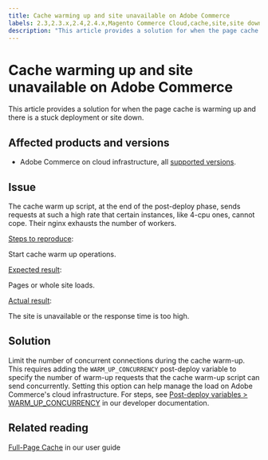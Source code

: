 ```yaml
---
title: Cache warming up and site unavailable on Adobe Commerce
labels: 2.3,2.3.x,2.4,2.4.x,Magento Commerce Cloud,cache,site,site down,stuck deployment,troubleshooting,Adobe Commerce,cloud infrastructure
description: "This article provides a solution for when the page cache is warming up and there is a stuck deployment or site down."
---
```


# Cache warming up and site unavailable on Adobe Commerce

This article provides a solution for when the page cache is warming up and there is a stuck deployment or site down.

## Affected products and versions

* Adobe Commerce on cloud infrastructure, all [supported versions](https://magento.com/sites/default/files/magento-software-lifecycle-policy.pdf).

## Issue

The cache warm up script, at the end of the post-deploy phase, sends requests at such a high rate that certain instances, like 4-cpu ones, cannot cope. Their nginx exhausts the number of workers.

 <u>Steps to reproduce</u>:

Start cache warm up operations.

 <u>Expected result</u>:

Pages or whole site loads.

 <u>Actual result</u>:

The site is unavailable or the response time is too high.

## Solution

Limit the number of concurrent connections during the cache warm-up. This requires adding the `WARM_UP_CONCURRENCY` post-deploy variable to specify the number of warm-up requests that the cache warm-up script can send concurrently. Setting this option can help manage the load on Adobe Commerce's cloud infrastructure. For steps, see [Post-deploy variables > WARM\_UP\_CONCURRENCY](https://devdocs.magento.com/cloud/env/variables-post-deploy.html#warm_up_concurrency) in our developer documentation.

## Related reading

 [Full-Page Cache](https://docs.magento.com/user-guide/system/cache-full-page.html) in our user guide 
